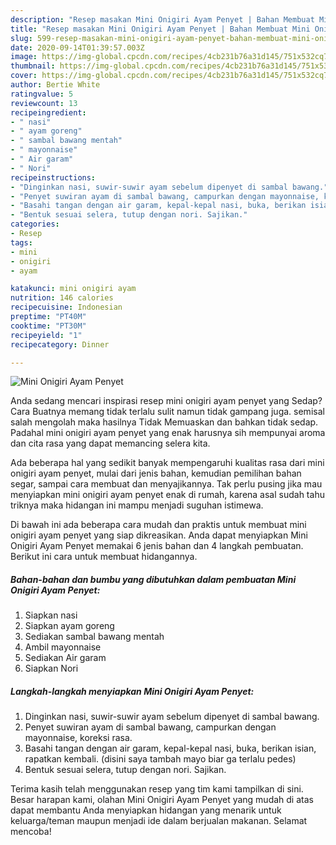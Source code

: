```yaml
---
description: "Resep masakan Mini Onigiri Ayam Penyet | Bahan Membuat Mini Onigiri Ayam Penyet Yang Mudah Dan Praktis"
title: "Resep masakan Mini Onigiri Ayam Penyet | Bahan Membuat Mini Onigiri Ayam Penyet Yang Mudah Dan Praktis"
slug: 599-resep-masakan-mini-onigiri-ayam-penyet-bahan-membuat-mini-onigiri-ayam-penyet-yang-mudah-dan-praktis
date: 2020-09-14T01:39:57.003Z
image: https://img-global.cpcdn.com/recipes/4cb231b76a31d145/751x532cq70/mini-onigiri-ayam-penyet-foto-resep-utama.jpg
thumbnail: https://img-global.cpcdn.com/recipes/4cb231b76a31d145/751x532cq70/mini-onigiri-ayam-penyet-foto-resep-utama.jpg
cover: https://img-global.cpcdn.com/recipes/4cb231b76a31d145/751x532cq70/mini-onigiri-ayam-penyet-foto-resep-utama.jpg
author: Bertie White
ratingvalue: 5
reviewcount: 13
recipeingredient:
- " nasi"
- " ayam goreng"
- " sambal bawang mentah"
- " mayonnaise"
- " Air garam"
- " Nori"
recipeinstructions:
- "Dinginkan nasi, suwir-suwir ayam sebelum dipenyet di sambal bawang."
- "Penyet suwiran ayam di sambal bawang, campurkan dengan mayonnaise, koreksi rasa."
- "Basahi tangan dengan air garam, kepal-kepal nasi, buka, berikan isian, rapatkan kembali. (disini saya tambah mayo biar ga terlalu pedes)"
- "Bentuk sesuai selera, tutup dengan nori. Sajikan."
categories:
- Resep
tags:
- mini
- onigiri
- ayam

katakunci: mini onigiri ayam 
nutrition: 146 calories
recipecuisine: Indonesian
preptime: "PT40M"
cooktime: "PT30M"
recipeyield: "1"
recipecategory: Dinner

---
```



![Mini Onigiri Ayam Penyet](https://img-global.cpcdn.com/recipes/4cb231b76a31d145/751x532cq70/mini-onigiri-ayam-penyet-foto-resep-utama.jpg)

Anda sedang mencari inspirasi resep mini onigiri ayam penyet yang Sedap? Cara Buatnya memang tidak terlalu sulit namun tidak gampang juga. semisal salah mengolah maka hasilnya Tidak Memuaskan dan bahkan tidak sedap. Padahal mini onigiri ayam penyet yang enak harusnya sih mempunyai aroma dan cita rasa yang dapat memancing selera kita.

Ada beberapa hal yang sedikit banyak mempengaruhi kualitas rasa dari mini onigiri ayam penyet, mulai dari jenis bahan, kemudian pemilihan bahan segar, sampai cara membuat dan menyajikannya. Tak perlu pusing jika mau menyiapkan mini onigiri ayam penyet enak di rumah, karena asal sudah tahu triknya maka hidangan ini mampu menjadi suguhan istimewa.




Di bawah ini ada beberapa cara mudah dan praktis untuk membuat mini onigiri ayam penyet yang siap dikreasikan. Anda dapat menyiapkan Mini Onigiri Ayam Penyet memakai 6 jenis bahan dan 4 langkah pembuatan. Berikut ini cara untuk membuat hidangannya.

<!--inarticleads1-->

##### Bahan-bahan dan bumbu yang dibutuhkan dalam pembuatan Mini Onigiri Ayam Penyet:

1. Siapkan  nasi
1. Siapkan  ayam goreng
1. Sediakan  sambal bawang mentah
1. Ambil  mayonnaise
1. Sediakan  Air garam
1. Siapkan  Nori




<!--inarticleads2-->

##### Langkah-langkah menyiapkan Mini Onigiri Ayam Penyet:

1. Dinginkan nasi, suwir-suwir ayam sebelum dipenyet di sambal bawang.
1. Penyet suwiran ayam di sambal bawang, campurkan dengan mayonnaise, koreksi rasa.
1. Basahi tangan dengan air garam, kepal-kepal nasi, buka, berikan isian, rapatkan kembali. (disini saya tambah mayo biar ga terlalu pedes)
1. Bentuk sesuai selera, tutup dengan nori. Sajikan.




Terima kasih telah menggunakan resep yang tim kami tampilkan di sini. Besar harapan kami, olahan Mini Onigiri Ayam Penyet yang mudah di atas dapat membantu Anda menyiapkan hidangan yang menarik untuk keluarga/teman maupun menjadi ide dalam berjualan makanan. Selamat mencoba!
